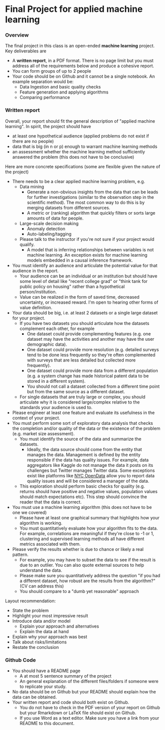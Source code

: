 # Final Project for applied machine learning

### Overview

The final project in this class is an open-ended **machine learning** project. Key deliverables are
- A **written report**, in a PDF format. There is no page limit but you must address all of the requirements below and produce a cohesive report.
- You can form groups of up to 2 people
- Your code should be on Github and it cannot be a single notebook. An example separation would be:
  - Data Ingestion and basic quality checks
  - Feature generation and applying algorithms
  - Comparing performance


### Written report

Overall, your report should fit the general description of "applied machine learning". In spirit, the project should have 
- at least one hypothetical audience (applied problems do not exist if there are no people)
- data that is big (in n or p) enough to warrant machine learning methods
- an assessment whether the machine learning method sufficiently answered the problem (this does not have to be conclusive)


Here are more concrete specifications (some are flexible given the nature of the project)
- There needs to be a clear applied machine learning problem, e.g.
  - Data mining
    - Generate a non-obvious insights from the data that can be leads for
      further investigations (similar to the observation step in the
      scientific method). The most common way to do this is by merging
      datasets from different sources.
    - A metric or (ranking) algorithm that quickly filters or sorts large amounts of data for people.
  - Large-scale decision making
    - Anomaly detection
    - Auto-labeling/tagging
  - Please talk to the instructor if you're not sure if your project would qualify.
    - A model that is inferring relationships between variables is not machine learning. An exception exists for machine learning models embedded in a causal inference framework.
- You must identify an audience and articulate the potential value for that audience in the report.
  - Your audience can be an individual or an institution but should have some level of detail like "recent college grad" or "think tank for public policy on housing" rather than a hypothetical person/institution.
  - Value can be realized in the form of saved time, decreased uncertainty, or increased reward. I'm open to hearing other forms of value definition.
- Your data should be big, i.e. at least 2 datasets or a single large dataset for your project.
  - If you have two datasets you should articulate how the datasets complement each other, for example
    - One dataset could provide complementing features (e.g. one dataset may have the activities and another may have the user demographic data).
    - One dataset could provide more resolution (e.g. detailed surveys tend to be done less frequently so they're often complemented with surveys that are less detailed but collected more frequently).
    - One dataset could provide more data from a different population (e.g. a system change has made historical patent data to be stored in a different system).
    - You should not call a dataset collected from a different time point but from the same source as a different dataset.
  - For single datasets that are truly large or complex, you should articulate
    why it is considered large/complex relative to the standards your audience
    is used to.
- Please engineer at least one feature and evaluate its usefulness in the context of your project.
- You must perform some sort of exploratory data analysis that checks the completion and/or quality of the data or the existence of the problem (e.g. market size assessment).
  - You must identify the source of the data and summarize the datasets.
    - Ideally, the data source should come from the entity that manages the data. Management is defined by the entity responsible if the data has quality issues. For example, data aggregators like Kaggle do not manage the data it posts on its challenges but Twitter manages Twitter data. Some exceptions exist like platforms like [NYC OpenData](https://opendata.cityofnewyork.us/data/) allow you to report data quality issues and will be considered a manager of the data.
  - This exploration should perform basic checks for quality (e.g. returns should have positive and negative values, population values should match expectations etc). This step should convince the reader that the data is correct.
- You must use a machine learning algorithm (this does not have to be one we covered)
  - Please have at least one graphical summary that highlights how your algorithm is working.
  - You must quantitatively evaluate how your algorithm fits to the data. For example, correlations are meaningful if they're close to -1 or 1,
    clustering and supervised learning methods all have different metrics associated with them.
- Please verify the results whether is due to chance or likely a real pattern.
  - For example, you may have to subset the data to see if the result is due to an outlier. You can also quote external sources to help
    understand the data.
  - Please make sure you quantitatively address the question "if you had a different dataset, how robust are the results from the algorithm?" (CV can address this)
  - You should compare to a "dumb yet reasonable" approach

Layout recommendation:
- State the problem
- Highlight your most impressive result
- Introduce data and/or model
  - Explain your approach and alternatives
  - Explain the data at hand
- Explain why your approach was best
- Talk about risks/limitations
- Restate the conclusion


### Github Code
- You should have a README page
  - A at most 5 sentence summary of the project
  - An general explanation of the different files/folders if someone were to replicate your study.
- No data should be on Github but your README should explain how the data can be obtained.
- Your written report and code should both exist on Github.
  - You do not have to check in the PDF version of your report on Github but your Rmarkdown or LaTeX
    file should exist on Github.
  - If you use Word as a text editor. Make sure you have a link from your README to this document.
